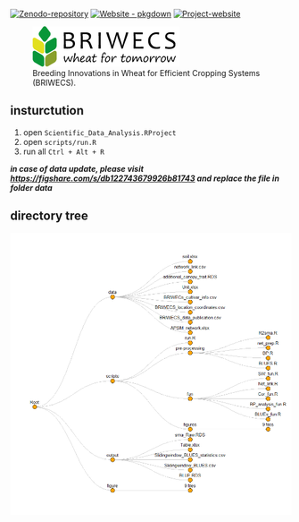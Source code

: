 
<!-- README.md is generated from README.Rmd. Please edit that file -->

[![Zenodo-repository](https://img.shields.io/badge/Data-figshare-darkred)](https://figshare.com/s/db122743679926b81743)
[![Website -
pkgdown](https://img.shields.io/badge/data-visulaization-blue)](https://tillrose.github.io/BRIWECS_Data_Publication/data_overview.html)
[![Project-website](https://img.shields.io/badge/Project-website-darkgreen)](https://www.igps.uni-hannover.de/de/forschung/forschungsprojekte/detailansicht/projects/forschungsverbund-briwecs)

<figure>
<img
src="https://github.com/tillrose/BRIWECS_Data_Publication/blob/main/figure/BRIWECS_logo.png"
data-fig-align="right"
alt="Breeding Innovations in Wheat for Efficient Cropping Systems (BRIWECS)." />
<figcaption aria-hidden="true">Breeding Innovations in Wheat for
Efficient Cropping Systems (BRIWECS).</figcaption>
</figure>

<!-- [![License: GPL-3](https://img.shields.io/badge/License-GPL3-orange)](https://www.r-project.org/Licenses/) -->

## insturctution

1.  open `Scientific_Data_Analysis.RProject`
2.  open `scripts/run.R`
3.  run all `Ctrl + Alt + R`

***in case of data update, please visit
<https://figshare.com/s/db122743679926b81743> and replace the file in
folder data***

## directory tree

![](README_files/figure-gfm/unnamed-chunk-1-1.png)<!-- -->

